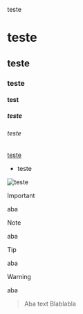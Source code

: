 teste
# teste
## teste
### teste
#### test
##### teste
###### teste
[teste](https//google.com)
- teste

![teste](https://www.google.com.br/images/branding/googlelogo/2x/googlelogo_color_160x56dp.png)

> [!IMPORTANT]
> aba

> [!NOTE]
> aba

> [!TIP]
> aba

> [!WARNING]
> aba 

> Aba text
> Blablabla

